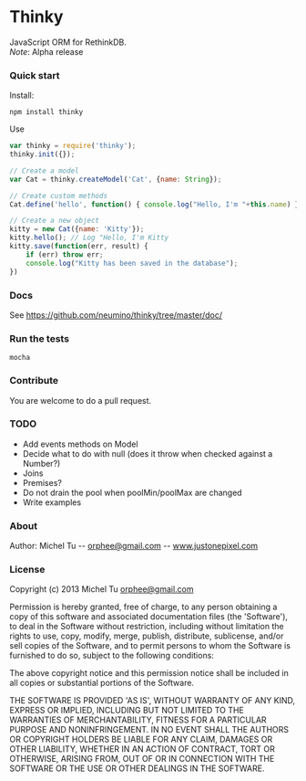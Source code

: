 # Thinky

JavaScript ORM for RethinkDB.  
_Note_: Alpha release

### Quick start 

Install:
```
npm install thinky
```

Use
```javascript
var thinky = require('thinky');
thinky.init({});

// Create a model
var Cat = thinky.createModel('Cat', {name: String}); 

// Create custom methods
Cat.define('hello', function() { console.log("Hello, I'm "+this.name) });

// Create a new object
kitty = new Cat({name: 'Kitty'});
kitty.hello(); // Log "Hello, I'm Kitty
kitty.save(function(err, result) {
    if (err) throw err;
    console.log("Kitty has been saved in the database");
})
```

### Docs

See https://github.com/neumino/thinky/tree/master/doc/


### Run the tests

```
mocha
```

### Contribute
You are welcome to do a pull request.


### TODO
- Add events methods on Model
- Decide what to do with null (does it throw when checked against a Number?)
- Joins
- Premises?
- Do not drain the pool when poolMin/poolMax are changed
- Write examples

### About
Author: Michel Tu -- orphee@gmail.com -- www.justonepixel.com

### License
Copyright (c) 2013 Michel Tu <orphee@gmail.com>

Permission is hereby granted, free of charge, to any person obtaining a copy of this
software and associated documentation files (the 'Software'), to deal in the Software
without restriction, including without limitation the rights to use, copy, modify, merge,
publish, distribute, sublicense, and/or sell copies of the Software, and to permit
persons to whom the Software is furnished to do so, subject to the following conditions:

The above copyright notice and this permission notice shall be included in all copies or
substantial portions of the Software.

THE SOFTWARE IS PROVIDED 'AS IS', WITHOUT WARRANTY OF ANY KIND, EXPRESS OR IMPLIED,
INCLUDING BUT NOT LIMITED TO THE WARRANTIES OF MERCHANTABILITY, FITNESS FOR A PARTICULAR
PURPOSE AND NONINFRINGEMENT. IN NO EVENT SHALL THE AUTHORS OR COPYRIGHT HOLDERS BE LIABLE
FOR ANY CLAIM, DAMAGES OR OTHER LIABILITY, WHETHER IN AN ACTION OF CONTRACT, TORT OR
OTHERWISE, ARISING FROM, OUT OF OR IN CONNECTION WITH THE SOFTWARE OR THE USE OR OTHER
DEALINGS IN THE SOFTWARE.
